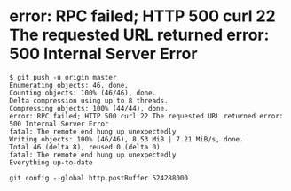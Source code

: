 error: RPC failed; HTTP 500 curl 22 The requested URL returned error: 500 Internal Server Error
===

```
$ git push -u origin master
Enumerating objects: 46, done.
Counting objects: 100% (46/46), done.
Delta compression using up to 8 threads.
Compressing objects: 100% (44/44), done.
error: RPC failed; HTTP 500 curl 22 The requested URL returned error: 500 Internal Server Error
fatal: The remote end hung up unexpectedly
Writing objects: 100% (46/46), 8.53 MiB | 7.21 MiB/s, done.
Total 46 (delta 8), reused 0 (delta 0)
fatal: The remote end hung up unexpectedly
Everything up-to-date
```

```
git config --global http.postBuffer 524288000
```
